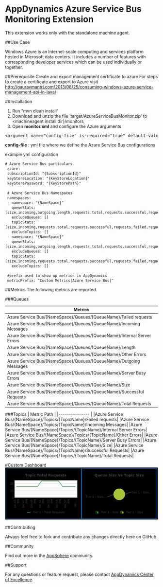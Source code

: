 # AppDynamics Azure Service Bus Monitoring Extension

This extension works only with the standalone machine agent.

##Use Case

Windows Azure is an Internet-scale computing and services platform hosted in Microsoft data centers. It includes a number of features with corresponding developer services which can be used individually or together.


##Prerequisite
Create and export management certificate to azure
For steps to create a certificate and export to Azure visit http://gauravmantri.com/2013/08/25/consuming-windows-azure-service-management-api-in-java/

##Installation

1. Run "mvn clean install"
2. Download and unzip the file 'target/AzureServiceBusMonitor.zip' to \<machineagent install dir\}/monitors
3. Open <b>monitor.xml</b> and configure the Azure arguments

<pre>
&lt;argument name="config-file" is-required="true" default-value="monitors/AzureServiceBusMonitor/config.yml" /&gt;
</pre>

<b>config-file</b> : yml file where we define the Azure Service Bus configurations<br/>

example yml configuration
   ```
   # Azure Service Bus particulars
    azure:
    subscriptionId: "{SubscriptionId}"
    keyStoreLocation: "{KeyStoreLocation}"
    keyStorePassword: "{KeyStorePath}"
    
    # Azure Service Bus Namespaces
    namespaces:
    - namespace: "{NameSpace}"
      queueStats: [size,incoming,outgoing,length,requests.total,requests.successful,requests.failed,requests.failed.internalservererror,requests.failed.serverbusy,requests.failed.other]
      excludeQueues: []
      topicStats: [size,incoming,requests.total,requests.successful,requests.failed,requests.failed.internalservererror,requests.failed.serverbusy,requests.failed.other]
      excludeTopics: []
    - namespace: "{NameSpace}"
      queueStats: [size,incoming,outgoing,length,requests.total,requests.successful,requests.failed,requests.failed.internalservererror,requests.failed.serverbusy,requests.failed.other]
      excludeQueues: []
      topicStats: [size,incoming,requests.total,requests.successful,requests.failed,requests.failed.internalservererror,requests.failed.serverbusy,requests.failed.other]
      excludeTopics: []
    
    #prefix used to show up metrics in AppDynamics
    metricPrefix: "Custom Metrics|Azure Service Bus|"
   
   ```


##Metrics
The following metrics are reported.

###Queues

| Metrics|
|---------------- |
|Azure Service Bus/{NameSpace}/Queues/{QueueName}/Failed requests|
|Azure Service Bus/{NameSpace}/Queues/{QueueName}/Incoming Messages|
|Azure Service Bus/{NameSpace}/Queues/{QueueName}/Internal Server Errors|
|Azure Service Bus/{NameSpace}/Queues/{QueueName}/Length|
|Azure Service Bus/{NameSpace}/Queues/{QueueName}/Other Errors|
|Azure Service Bus/{NameSpace}/Queues/{QueueName}/Outgoing Messages|
|Azure Service Bus/{NameSpace}/Queues/{QueueName}/Server Busy Errors|
|Azure Service Bus/{NameSpace}/Queues/{QueueName}/Size|
|Azure Service Bus/{NameSpace}/Queues/{QueueName}/Successful Requests|
|Azure Service Bus/{NameSpace}/Queues/{QueueName}/Total Requests|

###Topics
| Metric Path  |
|---------------- |
|Azure Service Bus/{NameSpace}/Topics/{TopicName}/Failed requests|
|Azure Service Bus/{NameSpace}/Topics/{TopicName}/Incoming Messages|
|Azure Service Bus/{NameSpace}/Topics/{TopicName}/Internal Server Errors|
|Azure Service Bus/{NameSpace}/Topics/{TopicName}/Other Errors|
|Azure Service Bus/{NameSpace}/Topics/{TopicName}/Server Busy Errors|
|Azure Service Bus/{NameSpace}/Topics/{TopicName}/Size|
|Azure Service Bus/{NameSpace}/Topics/{TopicName}/Successful Requests|
|Azure Service Bus/{NameSpace}/Topics/{TopicName}/Total Requests|

#Custom Dashboard
![](https://raw.githubusercontent.com/Appdynamics/azure-servicebus-monitoring-extension/master/azure-service-bus-dashboard.png)

##Contributing

Always feel free to fork and contribute any changes directly here on GitHub.

##Community

Find out more in the [AppSphere]() community.

##Support

For any questions or feature request, please contact [AppDynamics Center of Excellence](mailto:help@appdynamics.com).

